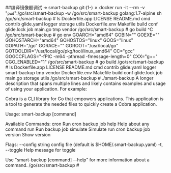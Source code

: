 ##编译镜像题调试
➜  smart-backup git:(1-) ✗ docker run -it  --rm -v "`pwd`":/go/src/smart-backup  -w /go/src/smart-backup golang:1.7-alpine  sh
/go/src/smart-backup # ls
Dockerfile.app  LICENSE         README.md       cmd             contrib         glide.yaml      logger          storage         utils
Dockerfile.env  Makefile        build           conf            glide.lock      job             main.go         tmp             vendor
/go/src/smart-backup # go build
^C
/go/src/smart-backup # go env
GOARCH="amd64"
GOBIN=""
GOEXE=""
GOHOSTARCH="amd64"
GOHOSTOS="linux"
GOOS="linux"
GOPATH="/go"
GORACE=""
GOROOT="/usr/local/go"
GOTOOLDIR="/usr/local/go/pkg/tool/linux_amd64"
CC="gcc"
GOGCCFLAGS="-fPIC -m64 -pthread -fmessage-length=0"
CXX="g++"
CGO_ENABLED="1"
/go/src/smart-backup # go build
/go/src/smart-backup # ls
Dockerfile.app  LICENSE         README.md       cmd             contrib         glide.yaml      logger          smart-backup    tmp             vendor
Dockerfile.env  Makefile        build           conf            glide.lock      job             main.go         storage         utils
/go/src/smart-backup # ./smart-backup
A longer description that spans multiple lines and likely contains
examples and usage of using your application. For example:

Cobra is a CLI library for Go that empowers applications.
This application is a tool to generate the needed files
to quickly create a Cobra application.

Usage:
  smart-backup [command]

Available Commands:
  cron        Run cron backup job
  help        Help about any command
  run         Run backup job
  simulate    Simulate run cron backup job
  version     Show version

Flags:
      --config string   config file (default is $HOME/.smart-backup.yaml)
  -t, --toggle          Help message for toggle

Use "smart-backup [command] --help" for more information about a command.
/go/src/smart-backup #